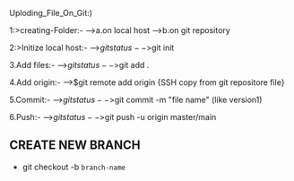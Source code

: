 Uploding_File_On_Git:)

1:>creating-Folder:-
        -->a.on local host
        -->b.on git repository

2:>Initize local host:-
        -->$git status
        -->$git init

3.Add files:-
        -->$git status
        -->$git add .

4.Add origin:-
        -->$git remote add origin {SSH copy from git repositore file}

5.Commit:-
        -->$git status
        -->$git commit -m "file name" (like version1)

6.Push:-
        -->$git status
        -->$git push -u origin master/main

## CREATE NEW BRANCH
- git checkout -b `branch-name`
